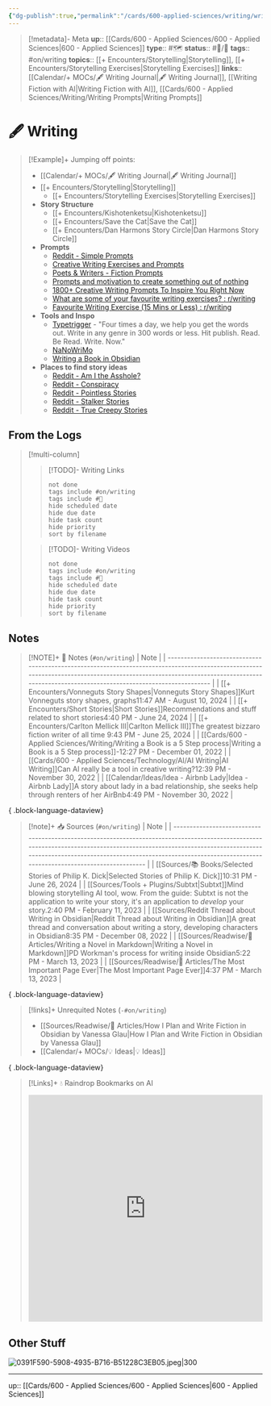 ```yaml
---
{"dg-publish":true,"permalink":"/cards/600-applied-sciences/writing/writing/","title":"🖋 Writing"}
---
```


> [!metadata]- Meta
> **up**:: [[Cards/600 - Applied Sciences/600 - Applied Sciences\|600 - Applied Sciences]]
> **type**:: #🗺️ 
> **status**:: #📝/🌱 
> **tags**::  #on/writing
> **topics**:: [[+ Encounters/Storytelling\|Storytelling]], [[+ Encounters/Storytelling Exercises\|Storytelling Exercises]]
> **links**:: [[Calendar/+ MOCs/🖋 Writing Journal\|🖋 Writing Journal]], [[Writing Fiction with AI\|Writing Fiction with AI]], [[Cards/600 - Applied Sciences/Writing/Writing Prompts\|Writing Prompts]]


# 🖋 Writing

> [!Example]+ 
> Jumping off points:
> - [[Calendar/+ MOCs/🖋 Writing Journal\|🖋 Writing Journal]]
> - [[+ Encounters/Storytelling\|Storytelling]]
> 	- [[+ Encounters/Storytelling Exercises\|Storytelling Exercises]]
> - **Story Structure**
> 	- [[+ Encounters/Kishotenketsu\|Kishotenketsu]]
> 	- [[+ Encounters/Save the Cat\|Save the Cat]]
> 	- [[+ Encounters/Dan Harmons Story Circle\|Dan Harmons Story Circle]]
> - **Prompts**
> 	- [Reddit - Simple Prompts](https://www.reddit.com/r/SimplePrompts/s/EH2X7hj7py)
> 	- [Creative Writing Exercises and Prompts](https://writingexercises.co.uk/index.php)
> 	- [Poets & Writers - Fiction Prompts](https://www.pw.org/writing-prompts-exercises?genre=32)
> 	- [Prompts and motivation to create something out of nothing](https://www.reddit.com/r/WritingPrompts/)
> 	- [1800+ Creative Writing Prompts To Inspire You Right Now](https://blog.reedsy.com/creative-writing-prompts/)
> 	- [What are some of your favourite writing exercises? : r/writing](https://www.reddit.com/r/writing/comments/15dkgdm/what_are_some_of_your_favourite_writing_exercises/)
> 	- [Favourite Writing Exercise (15 Mins or Less) : r/writing](https://www.reddit.com/r/writing/comments/ttupl9/favourite_writing_exercise_15_mins_or_less/)
> - **Tools and Inspo**
> 	- [Typetrigger](https://typetrigger.com/) - "Four times a day, we help you get the words out. Write in any genre in 300 words or less. Hit publish. Read. Be Read. Write. Now."
> 	- [NaNoWriMo](https://nanowrimo.org/)
> 	- [Writing a Book in Obsidian](https://pdworkman.com/write-book-with-obsidian/)
> - **Places to find story ideas**
> 	- [Reddit - Am I the Asshole?](https://www.reddit.com/r/AmItheAsshole/s/qndonGl9vm)
> 	- [Reddit - Conspiracy](https://www.reddit.com/r/conspiracy/s/kdLdAmy9G8)
> 	- [Reddit - Pointless Stories](https://www.reddit.com/r/PointlessStories/s/xADnZwQNNz)
> 	- [Reddit - Stalker Stories](https://www.reddit.com/r/StalkerStories/s/uu7yYlGZNi)
> 	- [Reddit - True Creepy Stories](https://www.reddit.com/r/TrueCreepyStories/s/yCgX4ztN0w)

## From the Logs

> [!multi-column]
> > [!TODO]- Writing Links
> > ```tasks
> > not done
> > tags include #on/writing
> > tags include #🔗 
> > hide scheduled date
> > hide due date
> > hide task count
> > hide priority
> > sort by filename
> > ```
> 
> > [!TODO]- Writing Videos
> > ```tasks
> > not done
> > tags include #on/writing
> > tags include #🎥 
> > hide scheduled date
> > hide due date
> > hide task count
> > hide priority
> > sort by filename
> > ```


## Notes

> [!NOTE]+ 📝 Notes (`#on/writing`)
>  | Note                                                                                                                                                                                                                                  |
> | ------------------------------------------------------------------------------------------------------------------------------------------------------------------------------------------------------------------------------------- |
> | [[+ Encounters/Vonneguts Story Shapes\|Vonneguts Story Shapes]]<span class='summary'>Kurt Vonneguts story shapes, graphs</span><span class='block'>11:47 AM - August 10, 2024</span>                                               |
> | [[+ Encounters/Short Stories\|Short Stories]]<span class='summary'>Recommendations and stuff related to short stories</span><span class='block'>4:40 PM - June 24, 2024</span>                                                     |
> | [[+ Encounters/Carlton Mellick III\|Carlton Mellick III]]<span class='summary'>The greatest bizzaro fiction writer of all time </span><span class='block'>9:43 PM - June 25, 2024</span>                                           |
> | [[Cards/600 - Applied Sciences/Writing/Writing a Book is a 5 Step process\|Writing a Book is a 5 Step process]]<span class='summary'>\-</span><span class='block'>12:27 PM - December 01, 2022</span>                              |
> | [[Cards/600 - Applied Sciences/Technology/AI/AI Writing\|AI Writing]]<span class='summary'>Can AI really be a tool in creative writing?</span><span class='block'>12:39 PM - November 30, 2022</span>                              |
> | [[Calendar/Ideas/Idea - Airbnb Lady\|Idea - Airbnb Lady]]<span class='summary'>A story about lady in a bad relationship, she seeks help through renters of her AirBnb</span><span class='block'>4:49 PM - November 30, 2022</span> |
> 
{ .block-language-dataview}

> [!note]+ 📥 Sources (`#on/writing`)
>  | Note                                                                                                                                                                                                                                                                                    |
> | --------------------------------------------------------------------------------------------------------------------------------------------------------------------------------------------------------------------------------------------------------------------------------------- |
> | [[Sources/📚 Books/Selected Stories of Philip K. Dick\|Selected Stories of Philip K. Dick]]<span class='summary'></span><span class='block'>10:31 PM - June 26, 2024</span>                                                                                                          |
> | [[Sources/Tools + Plugins/Subtxt\|Subtxt]]<span class='summary'>Mind blowing storytelling AI tool, wow. From the guide: Subtxt is not the application to write your story, it's an application to _develop_ your story.</span><span class='block'>2:40 PM - February 11, 2023</span> |
> | [[Sources/Reddit Thread about Writing in Obsidian\|Reddit Thread about Writing in Obsidian]]<span class='summary'>A great thread and conversation about writing a story, developing characters in Obsidian</span><span class='block'>8:35 PM - December 08, 2022</span>              |
> | [[Sources/Readwise/📰 Articles/Writing a Novel in Markdown\|Writing a Novel in Markdown]]<span class='summary'>PD Workman's process for writing inside Obsidian</span><span class='block'>5:22 PM - March 13, 2023</span>                                                            |
> | [[Sources/Readwise/📰 Articles/The Most Important Page Ever\|The Most Important Page Ever]]<span class='summary'></span><span class='block'>4:37 PM - March 13, 2023</span>                                                                                                          |
> 
{ .block-language-dataview}

> [!links]+ Unrequited Notes (`-#on/writing`)
>  - [[Sources/Readwise/📰 Articles/How I Plan and Write Fiction in Obsidian by Vanessa Glau\|How I Plan and Write Fiction in Obsidian by Vanessa Glau]]
> - [[Calendar/+ MOCs/💡 Ideas\|💡 Ideas]]
> 
{ .block-language-dataview}

> [!Links]+ 💧 Raindrop Bookmarks on AI
> <iframe style="border: 0; width: 100%; height: 450px;" allowfullscreen frameborder="0" src="https://raindrop.io/tophg/writing-39167058"></iframe>


## Other Stuff

![0391F590-5908-4935-B716-B51228C3EB05.jpeg|300](/img/user/Extras/Attachments/0391F590-5908-4935-B716-B51228C3EB05.jpeg)


---
up:: [[Cards/600 - Applied Sciences/600 - Applied Sciences\|600 - Applied Sciences]]

